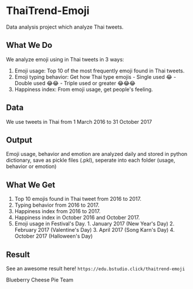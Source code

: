 # ThaiTrend-Emoji
Data analysis project which analyze Thai tweets.

## What We Do
We analyze emoji using in Thai tweets in 3 ways:
  1. Emoji usage: Top 10 of the most frequently emoji found in Thai tweets.
  2. Emoji typing behavior: Get how Thai type emojis
    - Single used 😂
    - Double used 😂😂
    - Triple used or greater 😂😂😂
  3. Happiness index: From emoji usage, get people's feeling.

## Data
  We use tweets in Thai from 1 March 2016 to 31 October 2017

## Output
Emoji usage, behavior and emotion are analyzed daily and stored in python dictionary, save as pickle files (.pkl), seperate into each folder (usage, behavior or emotion)

## What We Get
  1. Top 10 emojis found in Thai tweet from 2016 to 2017.
  2. Typing behavior from 2016 to 2017.
  3. Happiness index from 2016 to 2017.
  4. Happiness index in October 2016 and October 2017.
  5. Emoji usage in Festival's Day.
    1. January 2017 (New Year's Day)
    2. February 2017 (Valentine's Day)
    3. April 2017 (Song Karn's Day)
    4. October 2017 (Halloween's Day)

## Result
See an awesome result here!
  `https://edu.bstudio.click/thaitrend-emoji`

Blueberry Cheese Pie Team
